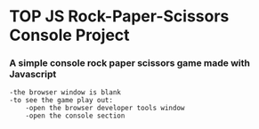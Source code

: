 # TOP JS Rock-Paper-Scissors Console Project

### A simple console rock paper scissors game made with Javascript
    -the browser window is blank
    -to see the game play out:
        -open the browser developer tools window
        -open the console section